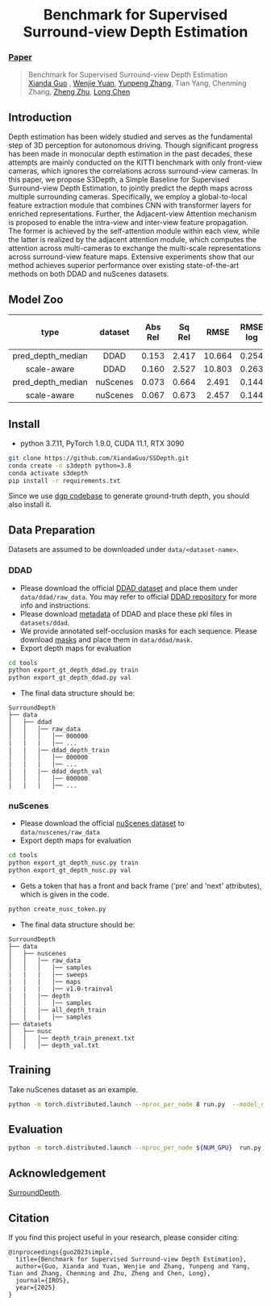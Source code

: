<!-- PROJECT LOGO -->
<h1 align="center">Benchmark for Supervised Surround-view Depth Estimation</h1>

###  [Paper](https://arxiv.org/abs/2303.07759)
> Benchmark for Supervised Surround-view Depth Estimation     
> [Xianda Guo](https://scholar.google.com.hk/citations?hl=zh-CN&user=jPvOqgYAAAAJ) , [Wenjie Yuan](https://scholar.google.com.hk/citations?user=3TjQ1soAAAAJ&hl=zh-CN), [Yunpeng Zhang](https://scholar.google.com/citations?user=UgadGL8AAAAJ&hl=en), Tian Yang, Chenming Zhang, [Zheng Zhu](http://www.zhengzhu.net/), [Long Chen](https://scholar.google.com/citations?user=jzvXnkcAAAAJ&hl=en)


## Introduction
Depth estimation has been widely studied and serves as the fundamental step of 3D perception for autonomous driving. Though significant progress has been made in monocular depth estimation in the past decades, these attempts are mainly conducted on the KITTI benchmark with only front-view cameras, which ignores the correlations across surround-view cameras. In this paper, we propose S3Depth, a Simple Baseline for Supervised Surround-view Depth Estimation, to jointly predict the depth maps across multiple surrounding cameras. Specifically, we employ a global-to-local feature extraction module that combines CNN with transformer layers for enriched representations. Further, the Adjacent-view Attention mechanism is proposed to enable the intra-view and inter-view feature propagation. The former is achieved by the self-attention module within each view, while the latter is realized by the adjacent attention module, which computes the attention across multi-cameras to exchange the multi-scale representations across surround-view feature maps. Extensive experiments show that our method achieves superior performance over existing state-of-the-art methods on both DDAD and nuScenes datasets.

## Model Zoo

| type     | dataset | Abs Rel | Sq Rel | RMSE | RMSE log | delta < 1.25 | delta < 1.25^2 | delta < 1.25^3 | pretrain|
|:-------:|:-------:|:-------:|:-------:|:-------:|:-------:|:-------:|:-------:|:-------:|:-------:|
| pred_depth_median | DDAD | 0.153 | 2.417 | 10.664 | 0.254 | 0.818 | 0.927 | 0.963 | [model](https://pan.baidu.com/s/1kiEzMI8oFD6m4ikEj9h6rA?pwd=j1s2)|
| scale-aware | DDAD | 0.160  | 2.527 | 10.803 | 0.263 | 0.799 | 0.922 | 0.960 | [model](https://pan.baidu.com/s/1kiEzMI8oFD6m4ikEj9h6rA?pwd=j1s2) |
| pred_depth_median | nuScenes | 0.073 | 0.664 | 2.491 | 0.144 | 0.948 | 0.971 | 0.982 |  [model](https://pan.baidu.com/s/1ZfjIPVHPiBn8yC7yy30ahA?pwd=rfru) |
| scale-aware | nuScenes | 0.067  | 0.673 | 2.457 | 0.144 | 0.951 | 0.970 | 0.981 | [model](https://pan.baidu.com/s/1ZfjIPVHPiBn8yC7yy30ahA?pwd=rfru) |

## Install
* python 3.7.11, PyTorch 1.9.0, CUDA 11.1, RTX 3090
```bash
git clone https://github.com/XiandaGuo/SSDepth.git
conda create -n s3depth python=3.8
conda activate s3depth
pip install -r requirements.txt
```
Since we use [dgp codebase](https://github.com/TRI-ML/dgp) to generate ground-truth depth, you should also install it. 

## Data Preparation
Datasets are assumed to be downloaded under `data/<dataset-name>`.

### DDAD
* Please download the official [DDAD dataset](https://tri-ml-public.s3.amazonaws.com/github/DDAD/datasets/DDAD.tar) and place them under `data/ddad/raw_data`. You may refer to official [DDAD repository](https://github.com/TRI-ML/DDAD) for more info and instructions.
* Please download [metadata](https://cloud.tsinghua.edu.cn/f/50cb1ea5b1344db8b51c/?dl=1) of DDAD and place these pkl files in `datasets/ddad`.
* We provide annotated self-occlusion masks for each sequence. Please download [masks](https://cloud.tsinghua.edu.cn/f/c654cd272a6a42c885f9/?dl=1) and place them in `data/ddad/mask`.
* Export depth maps for evaluation 
```bash
cd tools
python export_gt_depth_ddad.py train
python export_gt_depth_ddad.py val
```

* The final data structure should be:
```
SurroundDepth
├── data
│   ├── ddad
│   │   │── raw_data
│   │   │   │── 000000
|   |   |   |── ...
|   |   |── ddad_depth_train
│   │   │   │── 000000
|   |   |   |── ...
|   |   |── ddad_depth_val
│   │   │   │── 000000
|   |   |   |── ...
```

### nuScenes
* Please download the official [nuScenes dataset](https://www.nuscenes.org/download) to `data/nuscenes/raw_data`
* Export depth maps for evaluation 
```bash
cd tools
python export_gt_depth_nusc.py train
python export_gt_depth_nusc.py val
```
* Gets a token that has a front and back frame ('pre' and 'next' attributes), which is given in the code.
```bash
python create_nusc_token.py
```
* The final data structure should be:
```
SurroundDepth
├── data
│   ├── nuscenes
│   │   │── raw_data
│   │   │   │── samples
|   |   |   |── sweeps
|   |   |   |── maps
|   |   |   |── v1.0-trainval
|   |   |── depth
│   │   │   │── samples
|   |   |── all_depth_train
│   │   │   │── samples
├── datasets
│   ├── nusc
│   │   │── depth_train_prenext.txt
│   │   │── depth_val.txt
```

## Training
Take nuScenes dataset as an example. 
```bash
python -m torch.distributed.launch --nproc_per_node 8 run.py  --model_name mpvit_selfadj  --config configs/nusc_mpvit_selfadj.txt
```

## Evaluation
```bash
python -m torch.distributed.launch --nproc_per_node ${NUM_GPU}  run.py  --model_name test  --config configs/${TYPE}.txt --models_to_load depth encoder   --load_weights_folder=${PATH}  --eval_only 
```


## Acknowledgement

[SurroundDepth](https://github.com/weiyithu/SurroundDepth).

## Citation

If you find this project useful in your research, please consider citing:
```
@inproceedings{guo2023simple,
  title={Benchmark for Supervised Surround-view Depth Estimation},
  author={Guo, Xianda and Yuan, Wenjie and Zhang, Yunpeng and Yang, Tian and Zhang, Chenming and Zhu, Zheng and Chen, Long},
  journal={IROS},
  year={2025}
}
```



